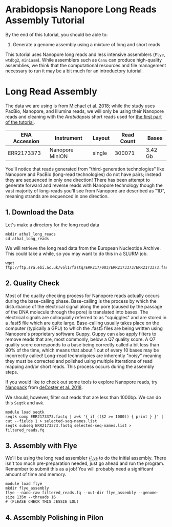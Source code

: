 # Arabidopsis Nanopore Long Reads Assembly Tutorial
By the end of this tutorial, you should be able to:
1. Generate a genome assembly using a mixture of long and short reads

This tutorial uses Nanopore long reads and less intensive assemblers (`Flye`, `wtdbg2`, `miniasm`). While assemblers such as `Canu` can produce high-quality assemblies, we think that the computational resources and file management necessary to run it may be a bit much for an introductory tutorial.

# Long Read Assembly
The data we are using is from [Michael et al. 2018](https://www.nature.com/articles/s41467-018-03016-2); while the study uses PacBio, Nanopore, and Illumina reads, we will only be using their Nanopore reads and cleaning with the _Arabidopsis_ short reads used for [the first part of the tutorial](https://github.com/jessiepelosi/hipergator_intro/blob/main/Arabidopsis_genome/Arabidopsis_genome_tut.md). 

| ENA Accession | Instrument       | Layout     | Read Count  |	Bases       |
| ------------- |------------------|------------|-------------|-------------|
|ERR2173373     | Nanopore MinION	 | single     | 300071      | 3.42 Gb     |

You'll notice that reads generated from "third-generation technologies" like Nanopore and PacBio (long-read technologies) do not have pairs; instead they are sequenced in only one direction! There has been attempt to generate forward and reverse reads with Nanopore technology though the vast majority of long-reads you'll see from Nanopore are described as "1D", meaning strands are sequenced in one direction.

## 1. Download the Data

Let's make a directory for the long read data
```
mkdir athal_long_reads
cd athal_long_reads
```

We will retrieve the long read data from the European Nucleotide Archive. This could take a while, so you may want to do this in a SLURM job.
```
wget ftp://ftp.sra.ebi.ac.uk/vol1/fastq/ERR217/003/ERR2173373/ERR2173373.fastq.gz
```

## 2. Quality Check

Most of the quality checking process for Nanopore reads actually occurs during the base-calling phase. Base-calling is the process by which the disturbance of the electrical signal along the pore (caused by the passage of the DNA molecule through the pore) is translated into bases. The electrical signals are colloquially referred to as "squiggles" and are stored in a .fast5 file which are quite large. Base-calling usually takes place on the computer (typically a GPU) to which the .fast5 files are being written using Nanopore's proprietary software Guppy. Guppy can also apply filters to remove reads that are, most commonly, below a Q7 quality score. A Q7 quality score corresponds to a base being correctly called a bit less than 90% of the time, which means that about 1 out of every 10 bases may be incorrectly called! Long-read technolgoies are inherently "noisy" meaning they must be corrected and polished using multiple itterations of read mapping and/or short reads. This process occurs during the assembly steps. 

If you would like to check out some tools to explore Nanopore reads, try [Nanopack](https://github.com/wdecoster/nanopack) from [deCoster et al. 2018](https://academic.oup.com/bioinformatics/article/34/15/2666/4934939). 

We should, however, filter out reads that are less than 1000bp. We can do this `Seqtk` and `awk`. 

```
module load seqtk
seqtk comp ERR2173373.fastq | awk '{ if (($2 >= 1000)) { print } }' | cut --fields 1 > selected-seq-names.list
seqtk subseq ERR2173373.fastq selected-seq-names.list > filtered_reads.fq 
```

## 3. Assembly with Flye 
We'll be using the long read assembler [`Flye`](https://github.com/fenderglass/Flye/blob/flye/docs/USAGE.md) to do the initial assembly. There isn't too much pre-preparation needed, just go ahead and run the program. Remember to submit this as a job! You will probably need a significant amount of time and memory.
```
module load flye
mkdir flye_assembly
flye --nano-raw filtered_reads.fq --out-dir flye_assembly --genome-size 135m --threads 16
# (PLEASE CHECK THIS JESSIE LOL)
```

## 4. Assembly Polishing in Pilon

